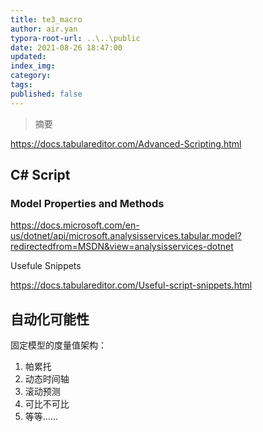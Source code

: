 ```yaml
---
title: te3_macro
author: air.yan
typora-root-url: ..\..\public
date: 2021-08-26 18:47:00
updated:
index_img:
category:
tags:
published: false
---
```


> 摘要

<!--more-->



https://docs.tabulareditor.com/Advanced-Scripting.html



## C# Script

### Model Properties and Methods

https://docs.microsoft.com/en-us/dotnet/api/microsoft.analysisservices.tabular.model?redirectedfrom=MSDN&view=analysisservices-dotnet

Usefule Snippets

https://docs.tabulareditor.com/Useful-script-snippets.html

## 自动化可能性

固定模型的度量值架构：

1. 帕累托
2. 动态时间轴
3. 滚动预测
4. 可比不可比
5. 等等……

